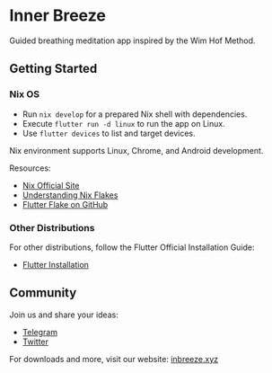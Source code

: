 # Inner Breeze
Guided breathing meditation app inspired by the Wim Hof Method.

## Getting Started

### Nix OS
- Run `nix develop` for a prepared Nix shell with dependencies.
- Execute `flutter run -d linux` to run the app on Linux.
- Use `flutter devices` to list and target devices.

Nix environment supports Linux, Chrome, and Android development.

Resources:
- [Nix Official Site](https://nixos.org/)
- [Understanding Nix Flakes](https://nixos.wiki/wiki/Flakes)
- [Flutter Flake on GitHub](https://github.com/waotzi/flutter-flake)

### Other Distributions
For other distributions, follow the Flutter Official Installation Guide:
- [Flutter Installation](https://flutter.dev/docs/get-started/install)

## Community
Join us and share your ideas:
- [Telegram](https://t.me/inner_breeze)
- [Twitter](https://twitter.com/inner_breeze)

For downloads and more, visit our website: [inbreeze.xyz](https://inbreeze.xyz)
